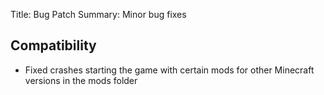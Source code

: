 Title: Bug Patch
Summary: Minor bug fixes

## Compatibility
- Fixed crashes starting the game with certain mods for other Minecraft versions in the mods folder
